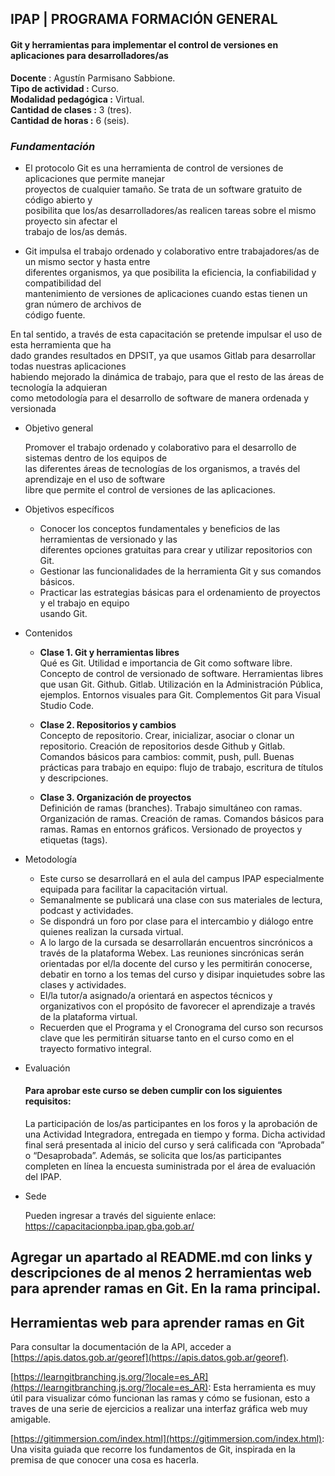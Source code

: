 ## IPAP | PROGRAMA FORMACIÓN GENERAL  
#### Git y herramientas para implementar el control de versiones en aplicaciones para desarrolladores/as  
**Docente** : Agustín Parmisano Sabbione.  
**Tipo de actividad :** Curso.  
**Modalidad pedagógica :** Virtual.  
**Cantidad de clases :** 3 (tres).  
**Cantidad de horas :** 6 (seis). 
 
### *Fundamentación* 
- El protocolo Git es una herramienta de control de versiones de aplicaciones que permite manejar  
proyectos de cualquier tamaño. Se trata de un software gratuito de código abierto y  
posibilita que los/as desarrolladores/as realicen tareas sobre el mismo proyecto sin afectar el  
trabajo de los/as demás.  

- Git impulsa el trabajo ordenado y colaborativo entre trabajadores/as de un mismo sector y hasta entre  
diferentes organismos, ya que posibilita la eficiencia, la confiabilidad y compatibilidad del  
mantenimiento de versiones de aplicaciones cuando estas tienen un gran número de archivos de  
código fuente.  

En tal sentido, a través de esta capacitación se pretende impulsar el uso de esta herramienta que ha  
dado grandes resultados en DPSIT, ya que usamos Gitlab para desarrollar todas nuestras aplicaciones  
habiendo mejorado la dinámica de trabajo, para que el resto de las áreas de tecnología la adquieran  
como metodología para el desarrollo de software de manera ordenada y versionada  

 - Objetivo general
 
	Promover el trabajo ordenado y colaborativo para el desarrollo de sistemas dentro de los equipos de  
	las diferentes áreas de tecnologías de los organismos, a través del aprendizaje en el uso de software  
	libre que permite el control de versiones de las aplicaciones.  
- Objetivos específicos  
	* Conocer los conceptos fundamentales y beneficios de las herramientas de versionado y las  
diferentes opciones gratuitas para crear y utilizar repositorios con Git.  
	* Gestionar las funcionalidades de la herramienta Git y sus comandos básicos.  
	* Practicar las estrategias básicas para el ordenamiento de proyectos y el trabajo en equipo  
	usando Git.  
- Contenidos  
	 * **Clase 1. Git y herramientas libres**  
	Qué es Git. Utilidad e importancia de Git como software libre. Concepto de control de versionado de software. Herramientas libres que usan Git. Github. Gitlab. Utilización en la Administración Pública, ejemplos. Entornos visuales para Git. Complementos Git para Visual Studio Code.

	* **Clase 2. Repositorios y cambios**  
Concepto de repositorio. Crear, inicializar, asociar o clonar un repositorio. Creación de repositorios desde Github y Gitlab. Comandos básicos para cambios: commit, push, pull. Buenas prácticas para trabajo en equipo: flujo de trabajo, escritura de títulos y descripciones.

	* **Clase 3. Organización de proyectos**  
Definición de ramas (branches). Trabajo simultáneo con ramas. Organización de ramas. Creación de ramas. Comandos básicos para ramas. Ramas en entornos gráficos. Versionado de proyectos y etiquetas (tags).


- Metodología  
	* Este curso se desarrollará en el aula del campus IPAP especialmente equipada para facilitar la capacitación virtual.  
	* Semanalmente se publicará una clase con sus materiales de lectura, podcast y actividades.  
	* Se dispondrá un foro por clase para el intercambio y diálogo entre quienes realizan la cursada virtual.  
	* A lo largo de la cursada se desarrollarán encuentros sincrónicos a través de la plataforma Webex. Las reuniones sincrónicas serán orientadas por el/la docente del curso y les permitirán conocerse, debatir en torno a los temas del curso y disipar inquietudes sobre las clases y actividades.  
	* El/la tutor/a asignado/a orientará en aspectos técnicos y organizativos con el propósito de favorecer el aprendizaje a través de la plataforma virtual.  
	* Recuerden que el Programa y el Cronograma del curso son recursos clave que les permitirán situarse tanto en el curso como en el trayecto formativo integral.

- Evaluación  
	#### Para aprobar este curso se deben cumplir con los siguientes requisitos:  
	La participación de los/as participantes en los foros y la aprobación de una Actividad Integradora, entregada en tiempo y forma. Dicha actividad final será presentada al inicio del curso y será calificada con “Aprobada” o “Desaprobada”. Además, se solicita que los/as participantes completen en línea la encuesta suministrada por el área de evaluación del IPAP. 
	 
- Sede 

	Pueden ingresar a través del siguiente enlace: https://capacitacionpba.ipap.gba.gob.ar/

## Agregar un apartado al README.md con links y descripciones de al menos 2 herramientas web para aprender ramas en Git. En la rama principal.

## Herramientas web para aprender ramas en Git
Para consultar la documentación de la API, acceder a [https://apis.datos.gob.ar/georef](https://apis.datos.gob.ar/georef).

[https://learngitbranching.js.org/?locale=es_AR](https://learngitbranching.js.org/?locale=es_AR): Esta herramienta es muy útil para visualizar
 cómo funcionan las ramas y cómo se fusionan, esto a traves de una serie de ejercicios a realizar una interfaz gráfica web muy amigable.

[https://gitimmersion.com/index.html](https://gitimmersion.com/index.html): Una visita guiada que recorre los fundamentos de Git, inspirada en la 
premisa de que conocer una cosa es hacerla.
